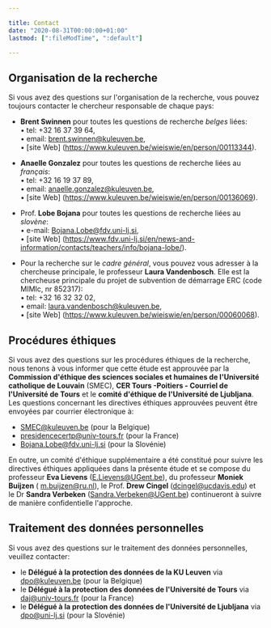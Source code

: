```yaml
---

title: Contact
date: "2020-08-31T00:00:00+01:00"
lastmod: [":fileModTime", ":default"]

---
```


## Organisation de la recherche
Si vous avez des questions sur l'organisation de la recherche, vous pouvez toujours contacter le chercheur responsable de chaque pays:

- **Brent Swinnen** pour toutes les questions de recherche *belges* liées: \
• tel: +32 16 37 39 64, \
• email: brent.swinnen@kuleuven.be, \
• [site Web] (https://www.kuleuven.be/wieiswie/en/person/00113344).

- **Anaelle Gonzalez** pour toutes les questions de recherche liées au *français*: \
• tel: +32 16 19 37 89, \
• email: anaelle.gonzalez@kuleuven.be, \
• [site Web] (https://www.kuleuven.be/wieiswie/en/person/00136069).

- Prof. **Lobe Bojana** pour toutes les questions de recherche liées au *slovène*: \
• e-mail: Bojana.Lobe@fdv.uni-lj.si, \
• [site Web] (https://www.fdv.uni-lj.si/en/news-and-information/contacts/teachers/info/bojana-lobe/).

- Pour la recherche sur le *cadre général*, vous pouvez vous adresser à la chercheuse principale, le professeur **Laura Vandenbosch**. Elle est la chercheuse principale du projet de subvention de démarrage ERC (code MIMIc, nr 852317): \
• tel: +32 16 32 32 02, \
• email: laura.vandenbosch@kuleuven.be, \
• [site Web] (https://www.kuleuven.be/wieiswie/en/person/00060068).

## Procédures éthiques
Si vous avez des questions sur les procédures éthiques de la recherche, nous tenons à vous informer que cette étude est approuvée par la **Commission d'éthique des sciences sociales et humaines de l'Université catholique de Louvain** (SMEC), **CER Tours -Poitiers - Courriel de l'Université de Tours** et le **comité d'éthique de l'Université de Ljubljana**.
Les questions concernant les directives éthiques approuvées peuvent être envoyées par courrier électronique à:

- SMEC@kuleuven.be (pour la Belgique)
- presidencecertp@univ-tours.fr (pour la France)
- Bojana.Lobe@fdv.uni-lj.si (pour la Slovénie)

En outre, un comité d'éthique supplémentaire a été constitué pour suivre les directives éthiques appliquées dans la présente étude et se compose du professeur **Eva Lievens** (E.Lievens@UGent.be), du professeur **Moniek Buijzen** ( m.buijzen@ru.nl), le Prof. **Drew Cingel** (dcingel@ucdavis.edu) et le Dr **Sandra Verbeken** (Sandra.Verbeken@UGent.be) continueront à suivre de manière confidentielle l'approche.

## Traitement des données personnelles
Si vous avez des questions sur le traitement des données personnelles, veuillez contacter:
- le **Délégué à la protection des données de la KU Leuven** via dpo@kuleuven.be (pour la Belgique)
- le **Délégué à la protection des données de l'Université de Tours** via daj@univ-tours.fr (pour la France)
- le **Délégué à la protection des données de l'Université de Ljubljana** via dpo@uni-lj.si (pour la Slovénie)